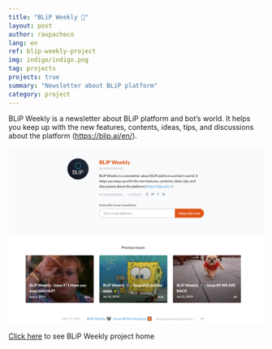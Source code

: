 ```yaml
---
title: "BLiP Weekly 💙"
layout: post
author: ravpacheco
lang: en
ref: blip-weekly-project
img: indigo/indigo.png
tag: projects
projects: true
summary: "Newsletter about BLiP platform"
category: project
---
```


BLiP Weekly is a newsletter about BLiP platform and bot’s world. It helps you keep up with the new features, contents, ideas, tips, and discussions about the platform (https://blip.ai/en/).

![Banner image of BLiP Weekly](../assets/images/2019-06-01-projeto-blip-weekly/blip-weekly.png)

[Click here](https://www.getrevue.co/profile/blip) to see BLiP Weekly project home